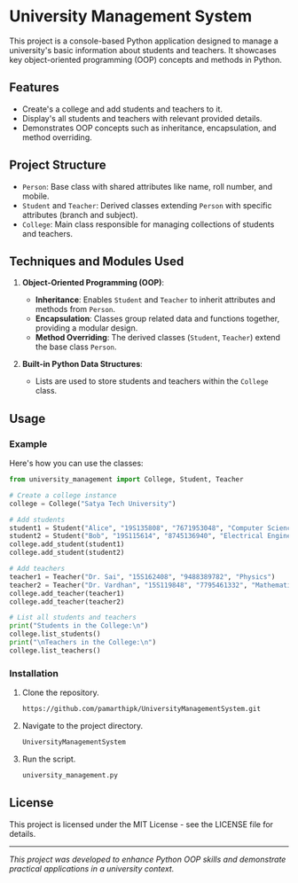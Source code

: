 
# University Management System

This project is a console-based Python application designed to manage a university's basic information about students and teachers. It showcases key object-oriented programming (OOP) concepts and methods in Python.

## Features
- Create's a college and add students and teachers to it.
- Display's all students and teachers with relevant provided details.
- Demonstrates OOP concepts such as inheritance, encapsulation, and method overriding.

## Project Structure
- `Person`: Base class with shared attributes like name, roll number, and mobile.
- `Student` and `Teacher`: Derived classes extending `Person` with specific attributes (branch and subject).
- `College`: Main class responsible for managing collections of students and teachers.

## Techniques and Modules Used
1. **Object-Oriented Programming (OOP)**:
   - **Inheritance**: Enables `Student` and `Teacher` to inherit attributes and methods from `Person`.
   - **Encapsulation**: Classes group related data and functions together, providing a modular design.
   - **Method Overriding**: The derived classes (`Student`, `Teacher`) extend the base class `Person`.

2. **Built-in Python Data Structures**:
   - Lists are used to store students and teachers within the `College` class.

## Usage

### Example
Here's how you can use the classes:

```python
from university_management import College, Student, Teacher

# Create a college instance
college = College("Satya Tech University")

# Add students
student1 = Student("Alice", "19S135808", "7671953048", "Computer Science")
student2 = Student("Bob", "19S115614", "8745136940", "Electrical Engineering")
college.add_student(student1)
college.add_student(student2)

# Add teachers
teacher1 = Teacher("Dr. Sai", "15S162408", "9488389782", "Physics")
teacher2 = Teacher("Dr. Vardhan", "15S119848", "7795461332", "Mathematics")
college.add_teacher(teacher1)
college.add_teacher(teacher2)

# List all students and teachers
print("Students in the College:\n")
college.list_students()
print("\nTeachers in the College:\n")
college.list_teachers()
```

### Installation
1. Clone the repository.
   ```bash
   https://github.com/pamarthipk/UniversityManagementSystem.git
   ```
2. Navigate to the project directory.
   ```bash
   UniversityManagementSystem
   ```
3. Run the script.
   ```bash
   university_management.py
   ```

## License
This project is licensed under the MIT License - see the LICENSE file for details.

---

*This project was developed to enhance Python OOP skills and demonstrate practical applications in a university context.*
